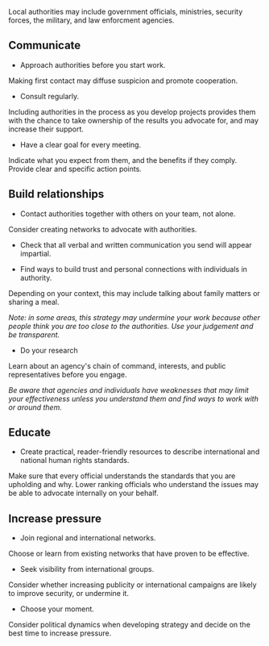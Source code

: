 [Title]: # (Authorities)
[Order]: # (0.5)

Local authorities may include government officials, ministries, security forces, the military, and law enforcment agencies. 

## Communicate 

* Approach authorities before you start work.

Making first contact may diffuse suspicion and promote cooperation.

* Consult regularly. 

Including authorities in the process as you develop projects  provides them with the chance to take ownership of the results you advocate for, and may increase their support.

* Have a clear goal for every meeting. 

Indicate what you expect from them, and the benefits if they comply. Provide clear and specific action points.

## Build relationships

* Contact authorities together with others on your team, not alone. 

Consider creating networks to advocate with authorities. 

* Check that all verbal and written communication you send will appear impartial. 

* Find ways to build trust and personal connections with individuals in authority. 

Depending on your context, this may include talking about family matters or sharing a meal.

*Note: in some areas, this strategy may undermine your work because other people think you are too close to the authorities. Use your judgement and be transparent.*

* Do your research

Learn about an agency's chain of command, interests, and public representatives before you engage.  

*Be aware that agencies and individuals have weaknesses that may limit your effectiveness unless you understand them and find ways to work with or around them.*  
 
## Educate

* Create practical, reader-friendly resources to describe international and national human rights standards.

Make sure that every official understands the standards that you are upholding and why. Lower ranking officials who understand the issues may be able to advocate internally on your behalf.

## Increase pressure

* Join regional and international networks. 

Choose or learn from existing networks that have proven to be effective.

* Seek visibility from international groups. 

Consider whether increasing publicity or international campaigns are likely to improve security, or undermine it.  

* Choose your moment. 

Consider political dynamics when developing strategy and decide on the best time to increase pressure.
